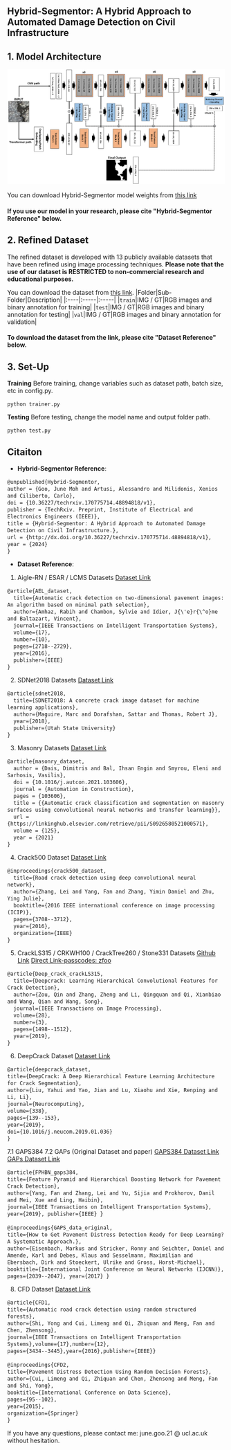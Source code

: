 ## Hybrid-Segmentor: A Hybrid Approach to Automated Damage Detection on Civil Infrastructure

## 1. Model Architecture
![](./figures/model_architecture.png)

You can download Hybrid-Segmentor model weights from [this link](https://1drv.ms/u/s!AtFigR8so_SspuEIg4jDbJNfgGGjyA?e=RNcOGu)
#### If you use our model in your research, please cite "Hybrid-Segmentor Reference" below.

## 2. Refined Dataset
The refined dataset is developed with 13 publicly available datasets that have been refined using image processing techniques.
**Please note that the use of our dataset is RESTRICTED to non-commercial research and educational purposes.**

You can download the dataset from [this link](https://onedrive.live.com/?authkey=%21AAqG9xQnIlHYoyo&cid=ACF4A32C1F8162D1&id=ACF4A32C1F8162D1%21163379&parId=root&o=OneUp).
|Folder|Sub-Folder|Description|
|:----|:-----|:-----|
|`train`|IMG / GT|RGB images and binary annotation for training|
|`test`|IMG / GT|RGB images and binary annotation for testing|
|`val`|IMG / GT|RGB images and binary annotation for validation|

#### To download the dataset from the link, please cite "Dataset Reference" below.

## 3. Set-Up
**Training**
Before training, change variables such as dataset path, batch size, etc in config.py. 
```
python trainer.py
```

**Testing**
Before testing, change the model name and output folder path.
```
python test.py
```
## Citaiton
 - **Hybrid-Segmentor Reference**:
```
@unpublished{Hybrid-Segmentor,
author = {Goo, June Moh and Artusi, Alessandro and Milidonis, Xenios and Ciliberto, Carlo},
doi = {10.36227/techrxiv.170775714.48894818/v1},
publisher = {TechRxiv. Preprint, Institute of Electrical and Electronics Engineers (IEEE)},
title = {Hybrid-Segmentor: A Hybrid Approach to Automated Damage Detection on Civil Infrastructure.},
url = {http://dx.doi.org/10.36227/techrxiv.170775714.48894818/v1},
year = {2024}
}
```
 - **Dataset Reference**:
1. Aigle-RN / ESAR / LCMS Datasets [Dataset Link](https://www.irit.fr/~Sylvie.Chambon/Crack_Detection_Database.html)
```
@article{AEL_dataset,
  title={Automatic crack detection on two-dimensional pavement images: An algorithm based on minimal path selection},
  author={Amhaz, Rabih and Chambon, Sylvie and Idier, J{\'e}r{\^o}me and Baltazart, Vincent},
  journal={IEEE Transactions on Intelligent Transportation Systems},
  volume={17},
  number={10},
  pages={2718--2729},
  year={2016},
  publisher={IEEE}
}
```
2. SDNet2018 Datasets [Dataset Link](https://digitalcommons.usu.edu/all_datasets/48/)
```
@article{sdnet2018,
  title={SDNET2018: A concrete crack image dataset for machine learning applications},
  author={Maguire, Marc and Dorafshan, Sattar and Thomas, Robert J},
  year={2018},
  publisher={Utah State University}
}
```
3. Masonry Datasets [Dataset Link](https://github.com/dimitrisdais/crack_detection_CNN_masonry)
```
@article{masonry_dataset,
  author = {Dais, Dimitris and Bal, Ihsan Engin and Smyrou, Eleni and Sarhosis, Vasilis},
  doi = {10.1016/j.autcon.2021.103606},
  journal = {Automation in Construction},
  pages = {103606},
  title = {{Automatic crack classification and segmentation on masonry surfaces using convolutional neural networks and transfer learning}},
  url = {https://linkinghub.elsevier.com/retrieve/pii/S0926580521000571},
  volume = {125},
  year = {2021}
}
```
4. Crack500 Dataset [Dataset Link](https://github.com/fyangneil/pavement-crack-detection)
```
@inproceedings{crack500_dataset,
  title={Road crack detection using deep convolutional neural network},
  author={Zhang, Lei and Yang, Fan and Zhang, Yimin Daniel and Zhu, Ying Julie},
  booktitle={2016 IEEE international conference on image processing (ICIP)},
  pages={3708--3712},
  year={2016},
  organization={IEEE}
}
```
5. CrackLS315 / CRKWH100 / CrackTree260 / Stone331 Datasets [Github Link](https://github.com/qinnzou/DeepCrack) [Direct Link-passcodes: zfoo](https://pan.baidu.com/s/1PWiBzoJlc8qC8ffZu2Vb8w)
```
@article{Deep_crack_crackLS315,
  title={Deepcrack: Learning Hierarchical Convolutional Features for Crack Detection},
  author={Zou, Qin and Zhang, Zheng and Li, Qingquan and Qi, Xianbiao and Wang, Qian and Wang, Song},
  journal={IEEE Transactions on Image Processing},
  volume={28},
  number={3},
  pages={1498--1512},
  year={2019},
}
```
6. DeepCrack Dataset [Dataset Link](https://github.com/yhlleo/DeepCrack)
```
@article{deepcrack_dataset,
title={DeepCrack: A Deep Hierarchical Feature Learning Architecture for Crack Segmentation},
author={Liu, Yahui and Yao, Jian and Lu, Xiaohu and Xie, Renping and Li, Li},
journal={Neurocomputing},
volume={338},
pages={139--153},
year={2019},
doi={10.1016/j.neucom.2019.01.036}
}
```
7.1 GAPS384 7.2 GAPs (Original Dataset and paper) [GAPS384 Dataset Link](https://github.com/fyangneil/pavement-crack-detection) [GAPs Dataset Link](https://www.tu-ilmenau.de/neurob/data-sets-code/german-asphalt-pavement-distress-dataset-gaps)
```
@article{FPHBN_gaps384,
title={Feature Pyramid and Hierarchical Boosting Network for Pavement Crack Detection},
author={Yang, Fan and Zhang, Lei and Yu, Sijia and Prokhorov, Danil and Mei, Xue and Ling, Haibin},
journal={IEEE Transactions on Intelligent Transportation Systems}, year={2019}, publisher={IEEE} }

@inproceedings{GAPS_data_original,
title={How to Get Pavement Distress Detection Ready for Deep Learning? A Systematic Approach.},
author={Eisenbach, Markus and Stricker, Ronny and Seichter, Daniel and Amende, Karl and Debes, Klaus and Sesselmann, Maximilian and Ebersbach, Dirk and Stoeckert, Ulrike and Gross, Horst-Michael},
booktitle={International Joint Conference on Neural Networks (IJCNN)}, pages={2039--2047}, year={2017} }
```
8. CFD Dataset [Dataset Link](https://github.com/cuilimeng/CrackForest-dataset)
```
@article{CFD1,
title={Automatic road crack detection using random structured forests},
author={Shi, Yong and Cui, Limeng and Qi, Zhiquan and Meng, Fan and Chen, Zhensong},
journal={IEEE Transactions on Intelligent Transportation Systems},volume={17},number={12},
pages={3434--3445},year={2016},publisher={IEEE}}

@inproceedings{CFD2,
title={Pavement Distress Detection Using Random Decision Forests},
author={Cui, Limeng and Qi, Zhiquan and Chen, Zhensong and Meng, Fan and Shi, Yong},
booktitle={International Conference on Data Science},
pages={95--102},
year={2015},
organization={Springer}
}
```

If you have any questions, please contact me: june.goo.21 @ ucl.ac.uk without hesitation.
